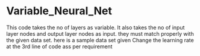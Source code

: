 # Variable_Neural_Net

This code takes the no of layers as variable. It also takes the no of input layer nodes and output layer nodes as input. they must match properly with the given data set. here is a sample data set given
Change the learning rate at the 3rd line of code ass per requirement
